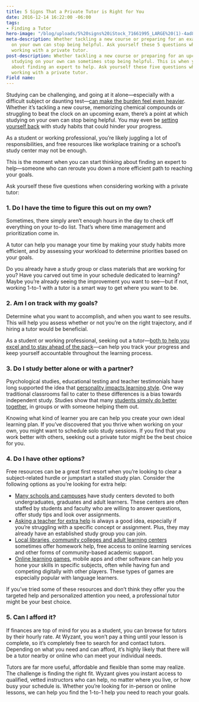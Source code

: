 ```yaml
---
title: 5 Signs That a Private Tutor is Right for You
date: 2016-12-14 16:22:00 -06:00
tags:
- Finding a Tutor
hero-image: "/blog/uploads/5%20signs%20iStock_71661995_LARGE%20(1)-4ad8f3.jpg"
meta-description: Whether tackling a new course or preparing for an exam, studying
  on your own can stop being helpful. Ask yourself these 5 questions when considering
  working with a private tutor.
post-description: Whether tackling a new course or preparing for an upcoming exam,
  studying on your own can sometimes stop being helpful. This is when you start thinking
  about finding an expert to help. Ask yourself these five questions when considering
  working with a private tutor.
Field name: 
---
```


Studying can be challenging, and going at it alone—especially with a difficult subject or daunting test—[can make the burden feel even heavier](http://www.princetonreview.com/high-school/student-life-american-teens). Whether it’s tackling a new course, memorizing chemical compounds or struggling to beat the clock on an upcoming exam, there’s a point at which studying on your own can stop being helpful. You may even be [setting yourself back](http://college.usatoday.com/2014/01/14/6-study-habits-that-could-be-hurting-your-grade/) with study habits that could hinder your progress.

As a student or working professional, you’re likely juggling a lot of responsibilities, and free resources like workplace training or a school’s study center may not be enough.

This is the moment when you can start thinking about finding an expert to help—someone who can reroute you down a more efficient path to reaching your goals.

Ask yourself these five questions when considering working with a private tutor:

### 1. Do I have the time to figure this out on my own?
Sometimes, there simply aren’t enough hours in the day to check off everything on your to-do list. That’s where time management and prioritization come in.

A tutor can help you manage your time by making your study habits more efficient, and by assessing your workload to determine priorities based on your goals.

Do you already have a study group or class materials that are working for you? Have you carved out time in your schedule dedicated to learning? Maybe you’re already seeing the improvement you want to see—but if not, working 1-to-1 with a tutor is a smart way to get where you want to be.

### 2. Am I on track with my goals?
Determine what you want to accomplish, and when you want to see results. This will help you assess whether or not you’re on the right trajectory, and if hiring a tutor would be beneficial.

As a student or working professional, seeking out a tutor—[both to help you excel and to stay ahead of the pack](http://www.dmagazine.com/publications/d-magazine/2012/march/why-top-students-hite-tutors/)—can help you track your progress and keep yourself accountable throughout the learning process.

### 3. Do I study better alone or with a partner?
Psychological studies, educational testing and teacher testimonials have long supported the idea that [personality impacts learning style](http://www.edutopia.org/multiple-intelligences-research). One way traditional classrooms fail to cater to these differences is a bias towards independent study. Studies show that many [students simply do better together](http://www.edutopia.org/inquiry-project-learning-research), in groups or with someone helping them out.  

Knowing what kind of learner you are can help you create your own ideal learning plan. If you’ve discovered that you thrive when working on your own, you might want to schedule solo study sessions. If you find that you work better with others, seeking out a private tutor might be the best choice for you.

### 4. Do I have other options?
Free resources can be a great first resort when you’re looking to clear a subject-related hurdle or jumpstart a stalled study plan. Consider the following options as you’re looking for extra help:

* [Many schools and campuses](http://www.academicinfo.net/campus-life/smart-students-take-full-advantage-of-campus-resources) have study centers devoted to both undergraduates, graduates and adult learners. These centers are often staffed by students and faculty who are willing to answer questions, offer study tips and look over assignments.
* [Asking a teacher for extra help](https://signeteducation.com/blog/asking-for-help) is always a good idea, especially if you’re struggling with a specific concept or assignment. Plus, they may already have an established study group you can join.
* [Local libraries, community colleges and adult learning centers](http://www.ed.gov/oii-news/better-use-community-resources) sometimes offer homework help, free access to online learning services and other forms of community-based academic support.
* [Online learning games](http://edtechreview.in/news/834-best-educational-websites-and-games-for-high-school-students), mobile apps and other software can help you hone your skills in specific subjects, often while having fun and competing digitally with other players. These types of games are especially popular with language learners.

If you’ve tried some of these resources and don’t think they offer you the targeted help and personalized attention you need, a professional tutor might be your best choice.

### 5. Can I afford it?
If finances are top of mind for you as a student, you can browse for tutors by their hourly rate. At Wyzant, you won’t pay a thing until your lesson is complete, so it’s completely free to search for and contact tutors. Depending on what you need and can afford, it’s highly likely that there will be a tutor nearby or online who can meet your individual needs.

Tutors are far more useful, affordable and flexible than some may realize. The challenge is finding the right fit. Wyzant gives you instant access to qualified, vetted instructors who can help, no matter where you live, or how busy your schedule is. Whether you’re looking for in-person or online lessons, we can help you find the 1-to-1 help you need to reach your goals.
